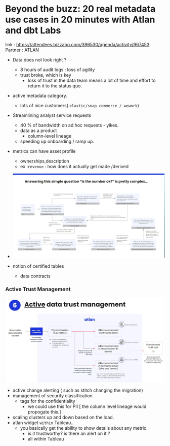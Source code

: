 # Beyond the buzz: 20 real metadata use cases in 20 minutes with Atlan and dbt Labs
link : https://attendees.bizzabo.com/396530/agenda/activity/967453
Partner : ATLAN


- Data does not look right ?
  - 8 hours of audit logs : loss of agility
  - trust broke, which is key
    - loss of trust in the data team means a lot of time and effort to return it to the status quo.
- active metadata category.
  -  lots of nice customers( `elastic/snap commerce / wework`)


- Streamlining analyst service requests
  - 40 % of bandwidth on ad hoc requests - yikes.
  - data as a product 
    - column-level lineage
  - speeding up onboarding / ramp up.
- metrics can have asset profile 
  - ownerships,description
  - ex :`revenue` : how does it actually get made /derived
- ![](2022-10-18-15-44-12.png)

- notion of certified tables 
  - data contracts

### Active Trust Management
![](2022-10-18-15-47-19.png)

- active change alerting ( such as stitch changing the migration)
- management of security classification
  - tags for the confidentiality 
    - we could use this for PII [ the column level lineage would propogate this.]
- scaling clusters up and down based on the load.
- atlan widget `within` Tableau..
  - you basically get the ability to show details about any metric.
    - is it trustworthy? is there an alert on it ? 
    - all within Tableau